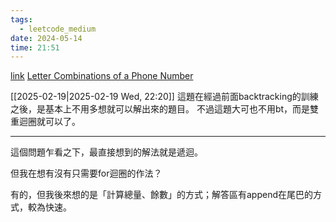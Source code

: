 ```yaml
---
tags:
  - leetcode_medium
date: 2024-05-14
time: 21:51
---
```

[link](https://leetcode.com/problems/letter-combinations-of-a-phone-number/description/)
[Letter Combinations of a Phone Number](https://neetcode.io/problems/combinations-of-a-phone-number)

[[2025-02-19|2025-02-19 Wed, 22:20]]
這題在經過前面backtracking的訓練之後，是基本上不用多想就可以解出來的題目。
不過這題大可也不用bt，而是雙重迴圈就可以了。

---

這個問題乍看之下，最直接想到的解法就是遞迴。

但我在想有沒有只需要for迴圈的作法？


有的，但我後來想的是「計算總量、餘數」的方式；解答區有append在尾巴的方式，較為快速。